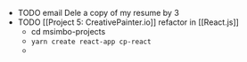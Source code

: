 - TODO email Dele a copy of my resume by 3
- TODO [[Project 5: CreativePainter.io]] refactor in [[React.js]]
	- cd msimbo-projects
	- `yarn create react-app cp-react`
	-